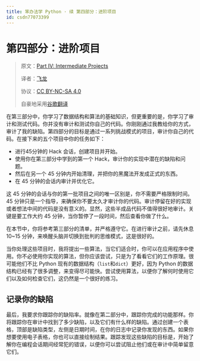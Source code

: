 ```yaml
---
title: 笨办法学 Python · 续 第四部分：进阶项目
id: csdn77073399
---
```


# 第四部分：进阶项目

> 原文：[Part IV: Intermediate Projects](https://learncodethehardway.org/more-python-book/part3.html)
> 
> 译者：[飞龙](https://github.com/wizardforcel)
> 
> 协议：[CC BY-NC-SA 4.0](http://creativecommons.org/licenses/by-nc-sa/4.0/)
> 
> 自豪地采用[谷歌翻译](https://translate.google.cn/)

在第三部分中，你学习了数据结构和算法的基础知识，但更重要的是，你学习了审计和测试代码。你并没有审计和测试你自己的代码。你刚刚通过我教给你的方式，审计了我的缺陷。第四部分的目标是通过一系列挑战模式的项目，审计你自己的代码。在接下来的五个项目中你的任务如下：

*   进行45分钟的 Hack 会话，创建项目并开始。
*   使用你在第三部分中学到的第一个 Hack，审计你的实现中潜在的缺陷和问题。
*   然后在另一个 45 分钟内开始清理，并把你的黑魔法开发成正式的东西。
*   在 45 分钟的会话内审计并优化它。

这 45 分钟的会话与你的第一批项目之间的唯一区别是，你不需要严格限制时间。45 分钟只是一个指导，来确保你不要太久才审计你的代码。审计停留在好的实现或者想法中间的代码是没有意义的。显然，这些半成品代码不值得很好地审计。关键是要工作大约 45 分钟，当你暂停了一段时间，然后查看你做了什么。

在本节中，你将参考第三部分的清单，并严格遵守它。在进行审计之前，请先休息 10~15 分钟，来唤醒头脑并切换到批判的思维模式，这是很好的。

当你处理这些项目时，我将提出一些算法，当它们适合时，你可以在应用程序中使用。你不必使用你实现的算法，但你应该尝试，只是为了看看它们的工作原理。很可能他们不比 Python 现有的数据结构（`list`和`dict`）更好，因为 Python 的数据结构已经有了很多调整，来变得尽可能快。尝试使用算法，以便你了解何时使用它们以及如何检查它们，这仍然是一个很好的练习。

## 记录你的缺陷

最后，我要求你跟踪你的缺陷率。就像在第二部分中，跟踪你完成的功能那样。你将跟踪你在审计中找到了多少缺陷，以及它们有什么样的缺陷。通过创建一个表格，顶部是缺陷类型，左侧是日期时间，在你的日志中记录你发现的东西。如果你想要使用电子表格，你也可以直接绘制结果。跟踪发现这些缺陷的目标是，开始了解你在编程会话期间经常犯的错误，以便你可以尝试阻止他们或在审计中简单留意它们。
